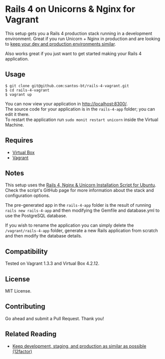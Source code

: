 Rails 4 on Unicorns & Nginx for Vagrant
=======================================

This setup gets you a Rails 4 production stack running in a development environment.
Great if you run Unicorn + Nginx in production and are looking to [keep your dev and
production environments similar][4].

Also works great if you just want to get started making your Rails 4 application.


Usage
-----

    $ git clone git@github.com:santos-bt/rails-4-vagrant.git
    $ cd rails-4-vagrant
    $ vagrant up

You can now view your application in [http://localhost:8300/](http://localhost:8300/).  
The source code for your application is in the `rails-4-app` folder; you can edit it there.  
To restart the application run `sudo monit restart unicorn` inside the Virtual Machine.


Requires
--------

* [Virtual Box][1]
* [Vagrant][2]


Notes
-----

This setup uses the [Rails 4, Nginx & Unicorn Installation Script for Ubuntu][3].
Check the script's GitHub page for more information about the stack and configuration options.

The pre-generated app in the `rails-4-app` folder is the result of running `rails new rails-4-app`
and then modifying the Gemfile and database.yml to use the PostgreSQL database.

If you wish to rename the application you can simply delete the `/vagrant/rails-4-app` folder, 
generate a new Rails application from scratch and then modify the database details.


Compatibility
-------------

Tested on Vagrant 1.3.3 and Virtual Box 4.2.12.


License
-------

MIT License.


Contributing
------------

Go ahead and submit a Pull Request. Thank you!


Related Reading
---------------
* [Keep development, staging, and production as similar as possible (12factor)][4]


[1]: https://www.virtualbox.org/
[2]: http://www.vagrantup.com/
[3]: https://github.com/santos-bt/rails-4-provisioner
[4]: http://12factor.net/dev-prod-parity "Keep development, staging, and production as similar as possible - The 12 Factor App"